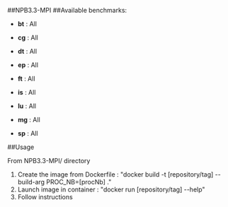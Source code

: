 ##NPB3.3-MPI 
##Available benchmarks:
- **bt** : All

- **cg** : All

- **dt** : All

- **ep** : All

- **ft** : All

- **is** : All

- **lu** : All

- **mg** : All

- **sp** : All

##Usage

From NPB3.3-MPI/ directory

1. Create the image from Dockerfile : "docker build -t [repository/tag] --build-arg PROC_NB=[procNb] ."
2. Launch image in container : "docker run [repository/tag] --help"
3. Follow instructions




